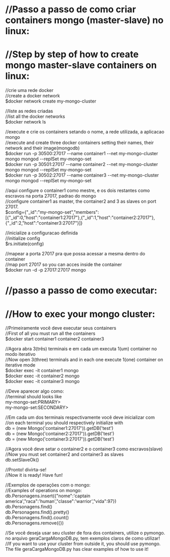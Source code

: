 # //Passo a passo de como criar containers mongo (master-slave) no linux:<br>
# //Step by step of how to create mongo master-slave containers on linux:<br>

//crie uma rede docker  
//create a docker network  
$docker network create my-mongo-cluster  


//liste as redes criadas  
//list all the docker networks  
$docker network ls  


//execute e crie os containers setando o nome, a rede utilizada, a aplicacao mongo  
//execute and create three docker containers setting their names, their network and their image(mongodb)  
$docker run -p 30500:27017 --name container1 --net my-mongo-cluster mongo mongod --replSet my-mongo-set  
$docker run -p 30501:27017 --name container2 --net my-mongo-cluster mongo mongod --replSet my-mongo-set  
$docker run -p 30502:27017 --name container3 --net my-mongo-cluster mongo mongod --replSet my-mongo-set  

//aqui configure o container1 como mestre, e os dois restantes como escravos na porta 27017, padrao do mongo  
//configure container1 as master, the container2 and 3 as slaves on port 27017.  
$config={"_id":"my-mongo-set","members":[{"_id":0,"host":"container1:27017"},{"_id":1,"host":"container2:27017"},{"_id":2,"host":"container3:27017"}]}  

//inicialize a configuracao definida  
//initialize config  
$rs.initiate(config)  

//mapear a porta 27017 pra que possa acessar a mesma dentro do container  
//map port 27017 so you can acces inside the container  
$docker run -d -p 27017:27017 mongo  

# //passo a passo de como executar:  
# //How to exec your mongo cluster:  

//Primeiramente você deve executar seus containers  
//First of all you must run all the containers  
$docker start container1 container2 container3  

//Agora abra 3(três) terminais e em cada um executa 1(um) container no modo iterativo  
//Now open 3(three) terminals and in each one execute 1(one) container on iterative mode  
$docker exec -it container1 mongo  
$docker exec -it container2 mongo  
$docker exec -it container3 mongo  

//Deve aparecer algo como:  
//terminal should looks like  
my-mongo-set:PRIMARY>  
my-mongo-set:SECONDARY>  

//Em cada um dos terminais respectivamente você deve inicializar com  
//on each terminal you should respectively initialize with  
db = (new Mongo('container1:27017')).getDB('test')  
db = (new Mongo('container2:27017')).getDB('test')  
db = (new Mongo('container3:27017')).getDB('test')  

//Agora você deve setar o container2 e o container3 como escravos(slave)  
//Now you must set container2 and container3 as slaves  
db.setSlaveOk()  

//Pronto! divirta-se!  
//Now it is ready! Have fun!  

//Exemplos de operações com o mongo:  
//Examples of operations on mongo:  
db.Personagens.insert({"nome":'captain america',"raca":'human',"classe":'warrior',"vida":97})  
db.Personagens.find()  
db.Personagens.find().pretty()  
db.Personagens.find().count()  
db.Personagens.remove({})  

//Se você deseja usar seu cluster de fora dos containers, utilize o pymongo. no arquivo geraCargaMongoDB.py, tem exemplos claros de como utilizar!  
//If you want to use your cluster from outside it, you should use pymongo. The file geraCargaMongoDB.py has clear examples of how to use it!   
